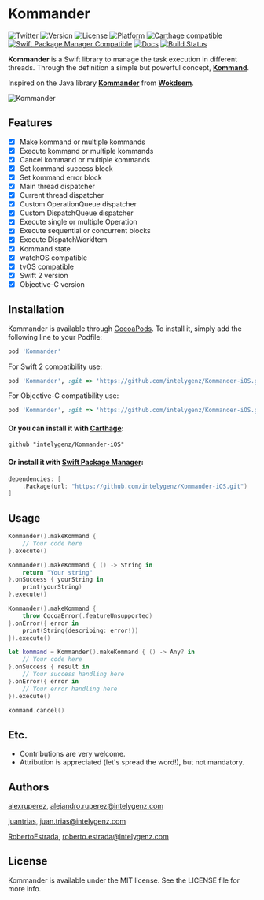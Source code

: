 # Kommander

[![Twitter](https://img.shields.io/badge/contact-@intelygenz-0FABFF.svg?style=flat)](http://twitter.com/intelygenz)
[![Version](https://img.shields.io/cocoapods/v/Kommander.svg?style=flat)](http://cocoapods.org/pods/Kommander)
[![License](https://img.shields.io/cocoapods/l/Kommander.svg?style=flat)](http://cocoapods.org/pods/Kommander)
[![Platform](https://img.shields.io/cocoapods/p/Kommander.svg?style=flat)](http://cocoapods.org/pods/Kommander)
[![Carthage compatible](https://img.shields.io/badge/Carthage-compatible-4BC51D.svg?style=flat)](https://github.com/Carthage/Carthage)
[![Swift Package Manager Compatible](https://img.shields.io/badge/Swift%20Package%20Manager-compatible-4BC51D.svg?style=flat)](https://github.com/apple/swift-package-manager)
[![Docs](https://img.shields.io/cocoapods/metrics/doc-percent/Kommander.svg)](http://cocoadocs.org/docsets/Kommander)
[![Build Status](https://travis-ci.org/intelygenz/Kommander-iOS.svg?branch=master)](https://travis-ci.org/intelygenz/Kommander-iOS)

**Kommander** is a Swift library to manage the task execution in different threads. Through the definition a simple but powerful concept, [**Kommand**](https://en.wikipedia.org/wiki/Command_pattern).

Inspired on the Java library [**Kommander**](https://github.com/Wokdsem/Kommander) from [**Wokdsem**](https://github.com/Wokdsem).


![Kommander](https://raw.githubusercontent.com/intelygenz/Kommander-iOS/master/Kommander.png)

## Features

- [x] Make kommand or multiple kommands
- [x] Execute kommand or multiple kommands
- [x] Cancel kommand or multiple kommands
- [x] Set kommand success block
- [x] Set kommand error block
- [x] Main thread dispatcher
- [x] Current thread dispatcher
- [x] Custom OperationQueue dispatcher
- [x] Custom DispatchQueue dispatcher
- [x] Execute single or multiple Operation
- [x] Execute sequential or concurrent blocks
- [x] Execute DispatchWorkItem
- [x] Kommand state
- [x] watchOS compatible
- [x] tvOS compatible
- [x] Swift 2 version
- [x] Objective-C version

## Installation

Kommander is available through [CocoaPods](http://cocoapods.org). To install
it, simply add the following line to your Podfile:

```ruby
pod 'Kommander'
```

For Swift 2 compatibility use:

```ruby
pod 'Kommander', :git => 'https://github.com/intelygenz/Kommander-iOS.git', :tag => '0.3.0-swift2'
```

For Objective-C compatibility use:

```ruby
pod 'Kommander', :git => 'https://github.com/intelygenz/Kommander-iOS.git', :tag => '0.2.3-objc'
```

#### Or you can install it with [Carthage](https://github.com/Carthage/Carthage):

```ogdl
github "intelygenz/Kommander-iOS"
```

#### Or install it with [Swift Package Manager](https://swift.org/package-manager/):

```swift
dependencies: [
    .Package(url: "https://github.com/intelygenz/Kommander-iOS.git")
]
```

## Usage

```swift
Kommander().makeKommand {
    // Your code here
}.execute()
```

```swift
Kommander().makeKommand { () -> String in
    return "Your string"
}.onSuccess { yourString in
    print(yourString)
}.execute()
```

```swift
Kommander().makeKommand {
    throw CocoaError(.featureUnsupported)
}.onError({ error in
    print(String(describing: error!))
}).execute()
```

```swift
let kommand = Kommander().makeKommand { () -> Any? in
    // Your code here
}.onSuccess { result in
    // Your success handling here
}.onError({ error in
    // Your error handling here
}).execute()

kommand.cancel()
```

## Etc.

* Contributions are very welcome.
* Attribution is appreciated (let's spread the word!), but not mandatory.

## Authors

[alexruperez](https://github.com/alexruperez), alejandro.ruperez@intelygenz.com

[juantrias](https://github.com/juantrias), juan.trias@intelygenz.com

[RobertoEstrada](https://github.com/RobertoEstrada), roberto.estrada@intelygenz.com

## License

Kommander is available under the MIT license. See the LICENSE file for more info.
